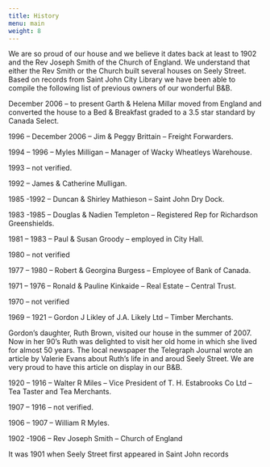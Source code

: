 ```yaml
---
title: History
menu: main
weight: 8
---
```


We are so proud of our house and we believe it dates back at least to 1902 and the Rev Joseph Smith of the Church of England. We understand that either the Rev Smith or the Church built several houses on Seely Street. Based on records from Saint John City Library we have been able to compile the following list of previous owners of our wonderful B&B.

 
December 2006 – to present
Garth & Helena Millar moved from England and converted the house to a Bed & Breakfast graded to a 3.5 star standard by Canada Select.

1996 – December 2006 – Jim & Peggy Brittain – Freight Forwarders.

1994 – 1996 – Myles Milligan – Manager of Wacky Wheatleys Warehouse.

1993 – not verified.

1992 – James & Catherine Mulligan.

1985 -1992 – Duncan & Shirley Mathieson – Saint John Dry Dock.

1983 -1985 – Douglas & Nadien Templeton – Registered Rep for Richardson Greenshields.

1981 – 1983 – Paul & Susan Groody – employed in City Hall.

1980 – not verified

1977 – 1980 – Robert & Georgina Burgess – Employee of Bank of Canada.

1971 – 1976 – Ronald & Pauline Kinkaide – Real Estate – Central Trust.

1970 – not verified

1969 – 1921 – Gordon J Likley of J.A. Likely Ltd – Timber Merchants.

Gordon’s daughter, Ruth Brown, visited our house in the summer of 2007. Now in her 90’s Ruth was delighted to visit her old home in which she lived for almost 50 years. The local newspaper the Telegraph Journal wrote an article by Valerie Evans  about Ruth’s life in and aroud Seely Street. We are very proud to have this article on display in our B&B.

1920 – 1916 – Walter R Miles – Vice President of T. H. Estabrooks Co Ltd – Tea Taster and Tea Merchants.

1907 – 1916 – not verified.

1906 – 1907 – William R Myles.

1902 -1906 – Rev Joseph Smith – Church of England

It was 1901 when Seely Street first appeared in Saint John records
